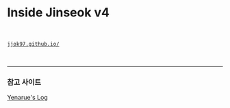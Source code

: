 # Inside Jinseok v4
<br>

[`jjok97.github.io/`](https://jjok97.github.io/)

<br>


<hr>

### 참고 사이트

[Yenarue's Log](https://yenarue.github.io/tip/2020/04/30/Search-SEO/#%EB%84%A4%EC%9D%B4%EB%B2%84-naver)

